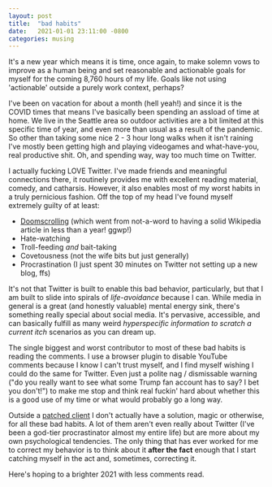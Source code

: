 ```yaml
---
layout: post
title:  "bad habits"
date:   2021-01-01 23:11:00 -0800
categories: musing
---
```


It's a new year which means it is time, once again, to make solemn vows to improve as a human being and set reasonable and actionable goals for myself for the coming 8,760 hours of my life. Goals like not using 'actionable' outside a purely work context, perhaps?

I've been on vacation for about a month (hell yeah!) and since it is the COVID times that means I've basically been spending an assload of time at home. We live in the Seattle area so outdoor activities are a bit limited at this specific time of year, and even more than usual as a result of the pandemic. So other than taking some nice 2 - 3 hour long walks when it isn't raining I've mostly been getting high and playing videogames and what-have-you, real productive shit. Oh, and spending way, way too much time on Twitter.

I actually fucking LOVE Twitter. I've made friends and meaningful connections there, it routinely provides me with excellent reading material, comedy, and catharsis. However, it also enables most of my worst habits in a truly pernicious fashion. Off the top of my head I've found myself extremely guilty of at least:
- [Doomscrolling](https://en.wikipedia.org/wiki/Doomscrolling)
  (which went from not-a-word to having a solid Wikipedia article in less than a year! ggwp!)
- Hate-watching
- Troll-feeding *and* bait-taking
- Covetousness (not the wife bits but just generally)
- Procrastination (I just spent 30 minutes on Twitter not setting up a new blog, ffs)

It's not that Twitter is built to enable this bad behavior, particularly, but that I am built to slide into spirals of *life-avoidance* because I can. While media in general is a great (and honestly valuable) mental energy sink, there's something really special about social media. It's pervasive, accessible, and can basically fulfill as many weird *hyperspecific information to scratch a current itch* scenarios as you can dream up.

The single biggest and worst contributor to most of these bad habits is reading the comments. I use a browser plugin to disable YouTube comments because I know I can't trust myself, and I find myself wishing I could do the same for Twitter. Even just a polite nag / dismissable warning ("do you really want to see what some Trump fan account has to say? I bet you don't!") to make me stop and think real fuckin' hard about whether this is a good use of my time or what would probably go a long way.

Outside a [patched client](https://twitter.com/doubleyewdee/status/1345260223489970176?s=20) I don't actually have a solution, magic or otherwise, for all these bad habits. A lot of them aren't even really about Twitter (I've been a god-tier procrastinator almost my entire life) but are more about my own psychological tendencies. The only thing that has ever worked for me to correct my behavior is to think about it **after the fact** enough that I start catching myself in the act and, sometimes, correcting it.

Here's hoping to a brighter 2021 with less comments read.